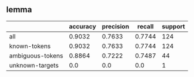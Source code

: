 
## lemma

|                  | accuracy | precision | recall | support |
|------------------|----------|-----------|--------|---------|
| all              | 0.9032   | 0.7633    | 0.7744 | 124     |
| known-tokens     | 0.9032   | 0.7633    | 0.7744 | 124     |
| ambiguous-tokens | 0.8864   | 0.7222    | 0.7487 | 44      |
| unknown-targets  | 0.0      | 0.0       | 0.0    | 1       |

